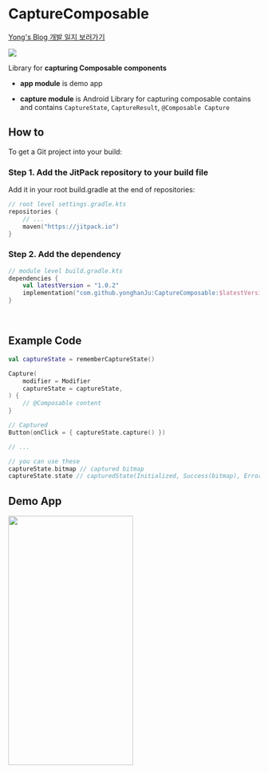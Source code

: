 # CaptureComposable

[Yong's Blog 개발 일지 보러가기]

[![](https://jitpack.io/v/yonghanJu/CaptureComposable.svg)](https://jitpack.io/#yonghanJu/CaptureComposable)

[Yong's Blog 개발 일지 보러가기]: https://yonghanju.github.io/android/2023/07/06/Compose%EB%A1%9C-%EC%A1%B8%ED%94%84%EB%A7%8C%EB%93%A4%EA%B8%B0(4).html

Library for __capturing Composable components__

- __app module__ is demo app

- __capture module__ is Android Library for capturing composable contains and contains `CaptureState`, `CaptureResult`, `@Composable Capture`


## How to
To get a Git project into your build:

### Step 1. Add the JitPack repository to your build file

Add it in your root build.gradle at the end of repositories:
```kotlin
// root level settings.gradle.kts
repositories {
    // ...
    maven("https://jitpack.io")
}
```

### Step 2. Add the dependency
```kotlin
// module level build.gradle.kts 
dependencies {
    val latestVersion = "1.0.2" 
    implementation("com.github.yonghanJu:CaptureComposable:$latestVersion")
}
```

<br>

## Example Code
```kotlin
val captureState = rememberCaptureState()

Capture(
    modifier = Modifier
    captureState = captureState,
) {
    // @Composable content
}

// Captured
Button(onClick = { captureState.capture() })

// ...

// you can use these
captureState.bitmap // captured bitmap
captureState.state // capturedState(Initialized, Success(bitmap), Error(e))
```

## Demo App
<img src="https://github.com/yonghanJu/CaptureComposable/assets/65655825/f80e253a-74de-4d11-af78-c6a9b4ac270c" width="250" height="500"/>


